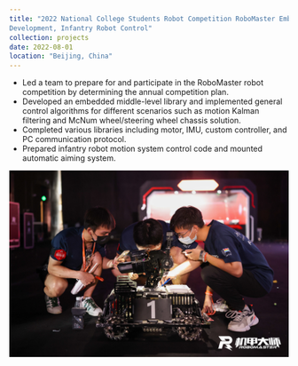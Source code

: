 ```yaml
---
title: "2022 National College Students Robot Competition RoboMaster Embedded Framework
Development, Infantry Robot Control"
collection: projects
date: 2022-08-01
location: "Beijing, China"
---
```

* Led a team to prepare for and participate in the RoboMaster robot competition by determining the annual
competition plan.
* Developed an embedded middle-level library and implemented general control algorithms for different scenarios such as motion Kalman filtering and McNum wheel/steering wheel chassis solution.
* Completed various libraries including motor, IMU, custom controller, and PC communication protocol.
* Prepared infantry robot motion system control code and mounted automatic aiming system.

<img src='/images/RoboMaster1.JPG'>

